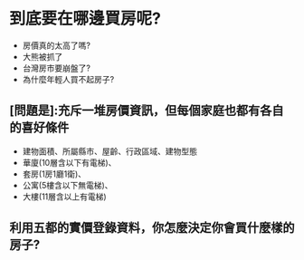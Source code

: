 # 到底要在哪邊買房呢?


- 房價真的太高了嗎?
- 大熊被抓了
- 台灣房市要崩盤了?
- 為什麼年輕人買不起房子?


## [問題是]:充斥一堆房價資訊，但每個家庭也都有各自的喜好條件

- 建物面積、所屬縣市、屋齡、行政區域、建物型態
- 華廈(10層含以下有電梯)、
- 套房(1房1廳1衛)、
- 公寓(5樓含以下無電梯)、
- 大樓(11層含以上有電梯)

## 利用五都的實價登錄資料，你怎麼決定你會買什麼樣的房子?
